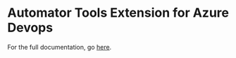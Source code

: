 # Automator Tools Extension for Azure Devops

For the full documentation, go [here](../docs/azure-devops-extension.md).
